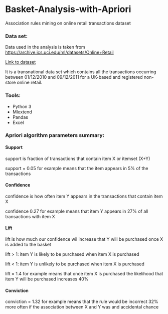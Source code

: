 # Basket-Analysis-with-Apriori
Association rules mining on online retail transactions dataset

### Data set:
Data used in the analysis is taken from https://archive.ics.uci.edu/ml/datasets/Online+Retail

[Link to dataset](https://archive.ics.uci.edu/ml/machine-learning-databases/00352/)

It is a transnational data set which contains all the transactions occurring between 01/12/2010 and 09/12/2011 for a UK-based and registered non-store online retail.



### Tools:
* Python 3
* Mlextend
* Pandas
* Excel



### Apriori algorithm parameters summary:

#### Support 
support is fraction of transactions that contain item X or itemset (X+Y)

support = 0.05 for example means that the item appears in 5% of the transactions

#### Confidence 
confidence is how often item Y appears in the transactions that contain item X

confidence 0.27 for example means that item Y appears in 27% of all transactions with item X

#### Lift 
lift is how much our confidence wil increase that Y will be purchased once X is added to the basket

lift > 1: item Y is likely to be purchased when item X is purchased

lift < 1: item Y is unlikely to be purchased when item X is purchased

lift = 1.4 for example means that once item X is purchased the likelihood that item Y will be purchased increases 40%

#### Conviction 
conviction = 1.32 for example means that the rule would be incorrect 32% more often if the association between X and Y was and accidental chance
